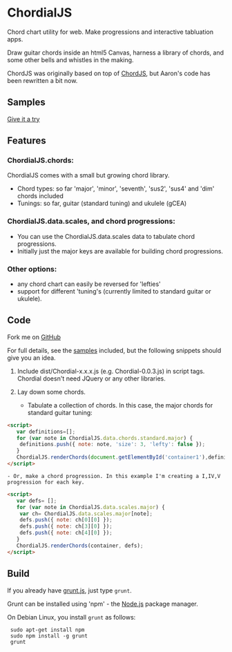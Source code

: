 ChordialJS
==========

Chord chart utility for web. Make progressions and interactive tabluation apps.

Draw guitar chords inside an html5 Canvas, harness a library of chords, and some other bells and whistles in the making.

ChordJS was originally based on top of [ChordJS](https://github.com/acspike/ChordJS/), but Aaron's code has been rewritten a bit now.

Samples
-------
[Give it a try](http://laher.github.com/ChordialJS/samples.html)

Features
-------
### ChordialJS.chords:

ChordialJS comes with a small but growing chord library.

 - Chord types: so far 'major', 'minor', 'seventh', 'sus2', 'sus4' and 'dim' chords included
 - Tunings: so far, guitar (standard tuning) and ukulele (gCEA)

### ChordialJS.data.scales, and chord progressions:
 - You can use the ChordialJS.data.scales data to tabulate chord progressions.
 - Initially just the major keys are available for building chord progressions.

### Other options:
 - any chord chart can easily be reversed for 'lefties'
 - support for different 'tuning's (currently limited to standard guitar or ukulele).

Code
----
Fork me on [GitHub](https://www.github.com/laher/ChordialJS/)

For full details, see the [samples](http://laher.github.com/ChordialJS/samples.html) included, but the following snippets should give you an idea.

 1. Include dist/Chordial-x.x.x.js (e.g. Chordial-0.0.3.js) in script tags. Chordial doesn't need JQuery or any other libraries.

 2. Lay down some chords.

    - Tabulate a collection of chords. In this case, the major chords for standard guitar tuning:

```html
<script>
   var definitions=[];
   for (var note in ChordialJS.data.chords.standard.major) {
	definitions.push({ note: note, 'size': 3, 'lefty': false });
   }
   ChordialJS.renderChords(document.getElementById('container1'),definitions);
</script>
```

    - Or, make a chord progression. In this example I'm creating a I,IV,V progression for each key.

```html
<script>
   var defs= [];
   for (var note in ChordialJS.data.scales.major) {
	var ch= ChordialJS.data.scales.major[note];
	defs.push({ note: ch[0][0] });
	defs.push({ note: ch[3][0] });
	defs.push({ note: ch[4][0] });
   }
   ChordialJS.renderChords(container, defs);
</script>
```

Build
-----
If you already have [grunt.js](http://gruntjs.com), just type `grunt`.

Grunt can be installed using 'npm' - the [Node.js](http://nodejs.org) package manager.

On Debian Linux, you install `grunt` as follows:

```
 sudo apt-get install npm
 sudo npm install -g grunt
 grunt
```
